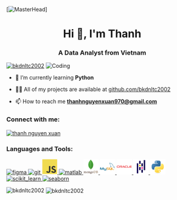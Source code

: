 [![MasterHead]([https://1.bp.blogspot.com/-7A4WynwLsM...](https://i.pinimg.com/originals/fc/71/63/fc71635c7f1b09ed30413f59bb749582.gif))]
<h1 align="center">Hi 👋, I'm Thanh</h1>
<h3 align="center">A Data Analyst from Vietnam</h3>
<img align="right" alt="Coding" width="400" src="[https://giphy.com/gifs/dommespace-domme-space-programador-qgQUggAC3Pfv687qPC](https://i.pinimg.com/originals/18/a4/94/18a4949fc9c8067172d3b96e302e7097.gif)">

<p align="left"> <a href="https://github.com/ryo-ma/github-profile-trophy"><img src="https://github-profile-trophy.vercel.app/?username=bkdnltc2002" alt="bkdnltc2002" /></a> </p>

- 🌱 I’m currently learning **Python**

- 👨‍💻 All of my projects are available at [github.com/bkdnltc2002](github.com/bkdnltc2002)

- 📫 How to reach me **thanhnguyenxuan970@gmail.com**

<h3 align="left">Connect with me:</h3>
<p align="left">
<a href="https://linkedin.com/in/thanh nguyen xuan" target="blank"><img align="center" src="https://raw.githubusercontent.com/rahuldkjain/github-profile-readme-generator/master/src/images/icons/Social/linked-in-alt.svg" alt="thanh nguyen xuan" height="30" width="40" /></a>
</p>

<h3 align="left">Languages and Tools:</h3>
<p align="left"> <a href="https://www.figma.com/" target="_blank" rel="noreferrer"> <img src="https://www.vectorlogo.zone/logos/figma/figma-icon.svg" alt="figma" width="40" height="40"/> </a> <a href="https://git-scm.com/" target="_blank" rel="noreferrer"> <img src="https://www.vectorlogo.zone/logos/git-scm/git-scm-icon.svg" alt="git" width="40" height="40"/> </a> <a href="https://developer.mozilla.org/en-US/docs/Web/JavaScript" target="_blank" rel="noreferrer"> <img src="https://raw.githubusercontent.com/devicons/devicon/master/icons/javascript/javascript-original.svg" alt="javascript" width="40" height="40"/> </a> <a href="https://www.mathworks.com/" target="_blank" rel="noreferrer"> <img src="https://upload.wikimedia.org/wikipedia/commons/2/21/Matlab_Logo.png" alt="matlab" width="40" height="40"/> </a> <a href="https://www.mongodb.com/" target="_blank" rel="noreferrer"> <img src="https://raw.githubusercontent.com/devicons/devicon/master/icons/mongodb/mongodb-original-wordmark.svg" alt="mongodb" width="40" height="40"/> </a> <a href="https://www.mysql.com/" target="_blank" rel="noreferrer"> <img src="https://raw.githubusercontent.com/devicons/devicon/master/icons/mysql/mysql-original-wordmark.svg" alt="mysql" width="40" height="40"/> </a> <a href="https://www.oracle.com/" target="_blank" rel="noreferrer"> <img src="https://raw.githubusercontent.com/devicons/devicon/master/icons/oracle/oracle-original.svg" alt="oracle" width="40" height="40"/> </a> <a href="https://pandas.pydata.org/" target="_blank" rel="noreferrer"> <img src="https://raw.githubusercontent.com/devicons/devicon/2ae2a900d2f041da66e950e4d48052658d850630/icons/pandas/pandas-original.svg" alt="pandas" width="40" height="40"/> </a> <a href="https://www.python.org" target="_blank" rel="noreferrer"> <img src="https://raw.githubusercontent.com/devicons/devicon/master/icons/python/python-original.svg" alt="python" width="40" height="40"/> </a> <a href="https://scikit-learn.org/" target="_blank" rel="noreferrer"> <img src="https://upload.wikimedia.org/wikipedia/commons/0/05/Scikit_learn_logo_small.svg" alt="scikit_learn" width="40" height="40"/> </a> <a href="https://seaborn.pydata.org/" target="_blank" rel="noreferrer"> <img src="https://seaborn.pydata.org/_images/logo-mark-lightbg.svg" alt="seaborn" width="40" height="40"/> </a> </p>

<p><img align="left" src="https://github-readme-stats.vercel.app/api/top-langs?username=bkdnltc2002&show_icons=true&locale=en&layout=compact" alt="bkdnltc2002" /></p>

<p>&nbsp;<img align="center" src="https://github-readme-stats.vercel.app/api?username=bkdnltc2002&show_icons=true&locale=en" alt="bkdnltc2002" /></p>
